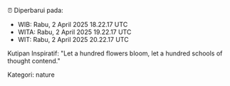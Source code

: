 ⏰ Diperbarui pada:
- WIB: Rabu, 2 April 2025 18.22.17 UTC
- WITA: Rabu, 2 April 2025 19.22.17 UTC
- WIT: Rabu, 2 April 2025 20.22.17 UTC

Kutipan Inspiratif:
"Let a hundred flowers bloom, let a hundred schools of thought contend."


Kategori: nature

